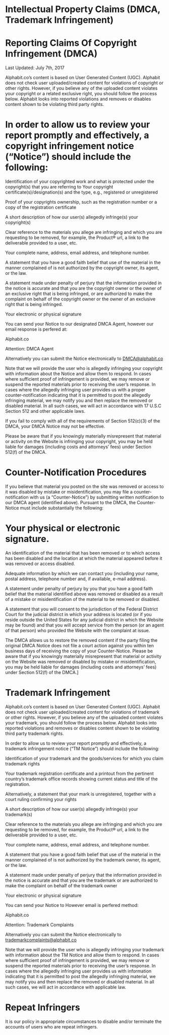 # Intellectual Property Claims (DMCA, Trademark Infringement)

# Reporting Claims Of Copyright Infringement (DMCA)

Last Updated: July 7th, 2017

Alphabit.co’s content is based on User Generated Content (UGC). Alphabit does not check user uploaded/created content for violations of copyright or other rights. However, if you believe any of the uploaded content violates your copyright or a related exclusive right, you should follow the process below. Alphabit looks into reported violations and removes or disables content shown to be violating third party rights.

# In order to allow us to review your report promptly and effectively, a copyright infringement notice (“Notice”) should include the following:

Identification of your copyrighted work and what is protected under the copyright(s) that you are referring to Your copyright certificate(s)/designation(s) and the type, e.g., registered or unregistered

Proof of your copyrights ownership, such as the registration number or a copy of the registration certificate

A short description of how our user(s) allegedly infringe(s) your copyright(s)

Clear reference to the materials you allege are infringing and which you are requesting to be removed, for example, the Product® url, a link to the deliverable provided to a user, etc.

Your complete name, address, email address, and telephone number.

A statement that you have a good faith belief that use of the material in the manner complained of is not authorized by the copyright owner, its agent, or the law.

A statement made under penalty of perjury that the information provided in the notice is accurate and that you are the copyright owner or the owner of an exclusive right that is being infringed, or are authorized to make the complaint on behalf of the copyright owner or the owner of an exclusive right that is being infringed.

Your electronic or physical signature

You can send your Notice to our designated DMCA Agent, however our email response is perfered at:

Alphabit.co

Attention: DMCA Agent

Alternatively you can submit the Notice electronically to DMCA@alphabit.co

Note that we will provide the user who is allegedly infringing your copyright with information about the Notice and allow them to respond. In cases where sufficient proof of infringement is provided, we may remove or suspend the reported materials prior to receiving the user’s response. In cases where the allegedly infringing user provides us with a proper counter-notification indicating that it is permitted to post the allegedly infringing material, we may notify you and then replace the removed or disabled material. In all such cases, we will act in accordance with 17 U.S.C Section 512 and other applicable laws.

If you fail to comply with all of the requirements of Section 512(c)(3) of the DMCA, your DMCA Notice may not be effective.

Please be aware that if you knowingly materially misrepresent that material or activity on the Website is infringing your copyright, you may be held liable for damages (including costs and attorneys’ fees) under Section 512(f) of the DMCA.

# Counter-Notification Procedures
If you believe that material you posted on the site was removed or access to it was disabled by mistake or misidentification, you may file a counter-notification with us (a “Counter-Notice”) by submitting written notification to our DMCA agent (identified above). Pursuant to the DMCA, the Counter-Notice must include substantially the following:

# Your physical or electronic signature.
An identification of the material that has been removed or to which access has been disabled and the location at which the material appeared before it was removed or access disabled.

Adequate information by which we can contact you (including your name, postal address, telephone number and, if available, e-mail address).

A statement under penalty of perjury by you that you have a good faith belief that the material identified above was removed or disabled as a result of a mistake or misidentification of the material to be removed or disabled.

A statement that you will consent to the jurisdiction of the Federal District Court for the judicial district in which your address is located (or if you reside outside the United States for any judicial district in which the Website may be found) and that you will accept service from the person (or an agent of that person) who provided the Website with the complaint at issue.

The DMCA allows us to restore the removed content if the party filing the original DMCA Notice does not file a court action against you within ten business days of receiving the copy of your Counter-Notice. Please be aware that if you knowingly materially misrepresent that material or activity on the Website was removed or disabled by mistake or misidentification, you may be held liable for damages (including costs and attorneys’ fees) under Section 512(f) of the DMCA.]

# Trademark Infringement
Alphabit.co’s content is based on User Generated Content (UGC). Alphabit does not check user uploaded/created content for violations of trademark or other rights. However, if you believe any of the uploaded content violates your trademark, you should follow the process below. Alphabit looks into reported violations and removes or disables content shown to be violating third party trademark rights.

In order to allow us to review your report promptly and effectively, a trademark infringement notice (“TM Notice”) should include the following:

Identification of your trademark and the goods/services for which you claim trademark rights

Your trademark registration certificate and a printout from the pertinent country’s trademark office records showing current status and title of the registration.

Alternatively, a statement that your mark is unregistered, together with a court ruling confirming your rights

A short description of how our user(s) allegedly infringe(s) your trademark(s)

Clear reference to the materials you allege are infringing and which you are requesting to be removed, for example, the Product® url, a link to the deliverable provided to a user, etc.

Your complete name, address, email address, and telephone number.

A statement that you have a good faith belief that use of the material in the manner complained of is not authorized by the trademark owner, its agent, or the law.

A statement made under penalty of perjury that the information provided in the notice is accurate and that you are the trademark or are authorized to make the complaint on behalf of the trademark owner

Your electronic or physical signature

You can send your Notice to However email is perfered method:

Alphabit.co

Attention: Trademark Complaints

Alternatively you can submit the Notice electronically to trademarkcomplaints@alphabit.co

Note that we will provide the user who is allegedly infringing your trademark with information about the TM Notice and allow them to respond. In cases where sufficient proof of infringement is provided, we may remove or suspend the reported materials prior to receiving the user’s response. In cases where the allegedly infringing user provides us with information indicating that it is permitted to post the allegedly infringing material, we may notify you and then replace the removed or disabled material. In all such cases, we will act in accordance with applicable law.

# Repeat Infringers
It is our policy in appropriate circumstances to disable and/or terminate the accounts of users who are repeat infringers.
